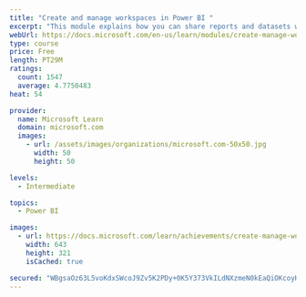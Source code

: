 ```yaml
---
title: "Create and manage workspaces in Power BI "
excerpt: "This module explains how you can share reports and datasets with your users and how to create a deployment strategy that makes sense for you and your organization. Furthermore, you will learn about data lineage in Microsoft Power BI."
webUrl: https://docs.microsoft.com/en-us/learn/modules/create-manage-workspaces-power-bi/
type: course
price: Free
length: PT29M
ratings:
  count: 1547
  average: 4.7750483
heat: 54

provider:
  name: Microsoft Learn
  domain: microsoft.com
  images:
    - url: /assets/images/organizations/microsoft.com-50x50.jpg
      width: 50
      height: 50

levels:
  - Intermediate

topics:
  - Power BI

images:
  - url: https://docs.microsoft.com/learn/achievements/create-manage-workspaces-power-bi-social.png
    width: 643
    height: 321
    isCached: true

secured: "WBgsaOz63L5voKdxSWcoJ9Zv5K2PDy+0K5Y373VkILdNXzmeN0kEaQiOKcoyH+Y2Bv+JBi8hUAaazG+lLz6r5iR4X3FOYkbAxEWiW+ppeUO1u/AhKVBpsQkygeXioJMk6/bTgPNkOA9E01ZBPcApSWSm5fHYLPjxB+K/8ZIW09GPAg8w5bg6lKUSIiRKdN93KRrVDZlKFuO5mRHKeuriIzJ+iFzspPqZ74hx/0EFs4Ukw4SO2y6NYJyscL2Be0uxdlugqIwoHnWN0xj9XRiiUM2Vo+Q9WDz03JWSmirY5WPZsumxKXtnfVQwfdWXiQnQ9II1d+DwLwC6D23K/afKR4UvRhmYlxlMIXPDPw8b+QDL5r08lH3IWipykRYqRG9MJQbD6G6N2CblkNc2ZkzXCocrBQVOBf/K2QbZ3u3Yh7k=;oAg6J0/ADzLNjXe0E/KA9g=="
---
```


